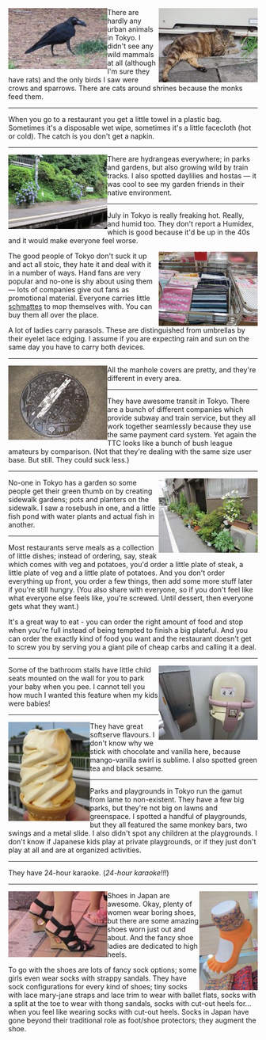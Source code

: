<!--
.. title: A Series of Disjointed Observations about Japan
.. date: 2011-07-10 00:15:23
.. author: Amy Brown
-->

<img src="/images/amy/japan/crow.jpg" align=left alt="crow" />
<img src="/images/amy/japan/cat.jpg" align=right alt="cat" />
There are hardly any urban animals in Tokyo. I didn't see any wild mammals at
all (although I'm sure they have rats) and the only birds I saw were
crows and sparrows. There are cats around shrines because the monks
feed them.

---

When you go to a restaurant you get a little towel in a plastic bag.
Sometimes it's a disposable wet wipe, sometimes it's a little facecloth
(hot or cold). The catch is you don't get a napkin.

---

<img src="/images/amy/japan/hydrangeas.jpg" align=left alt="hydrangeas growing by
the subway" />
There are hydrangeas everywhere; in parks and gardens, but also growing wild
by train tracks. I also spotted daylilies and hostas &mdash; it was cool to see my
garden friends in their native environment.

---

July in Tokyo is really freaking hot. Really, and humid too. They don't
report a Humidex, which is good because it'd be up in the 40s and it would
make everyone feel worse. 

<img src="/images/amy/japan/cloths.jpg" align=right alt="facecloths for sale" />
The good people of Tokyo don't suck it up and act all stoic, they hate it and
deal with it in a number of ways. Hand fans are very popular and no-one is shy
about using them &mdash; lots of companies give out fans as promotional material.
Everyone carries little <a
href="http://en.wiktionary.org/wiki/schmatte">schmattes</a> to mop themselves
with. You can buy them all over the place.

A lot of ladies carry parasols. These are distinguished from umbrellas
by their eyelet lace edging. I assume if you are expecting rain and sun on
the same day you have to carry both devices.

---

<img src="/images/amy/japan/manhole.jpg" align=left alt="manhole" />
All the manhole covers are pretty, and they're different in every area.

---

They have awesome transit in Tokyo. There are a bunch of different companies
which provide subway and train service, but they all work together 
seamlessly because they use the same payment card system. Yet again the TTC
looks like a bunch of bush league amateurs by comparison. (Not that they're
dealing with the same size user base. But still. They could suck less.)

---

<img src="/images/amy/japan/sidewalkgarden.jpg" align=right alt="sidewalk garden" />
No-one in Tokyo has a garden so some people get their green thumb on by
creating sidewalk gardens; pots and planters on the sidewalk. I saw
a rosebush in one, and a little fish pond with water plants and actual
fish in another.

---

Most restaurants serve meals as a collection of little dishes; instead of
ordering, say, steak which comes with veg and potatoes, you'd order a little
plate of steak, a little plate of veg and a little plate of potatoes.  And you
don't order everything up front, you order a few things, then add some more
stuff later if you're still hungry.  (You also share with everyone, so if you
don't feel like what everyone else feels like, you're screwed. Until dessert,
then everyone gets what they want.)

It's a great way to eat - you can order the right amount of food and
stop when you're full instead of being tempted to finish a big plateful.
And you can order the exactly kind of food you want and the restaurant
doesn't get to screw you by serving you a giant pile of cheap carbs and calling
it a deal.

---

<img src="/images/amy/japan/childseat.jpg" align=right alt="child seat in bathroom"
/>
Some of the bathroom stalls have little child seats mounted on the wall 
for you to park your baby when you pee. I cannot tell you how much I 
wanted this feature when my kids were babies!

---

<img src="/images/amy/japan/mangosoftserve.jpg" align=left alt="mango soft-serve
ice cream" />
They have great softserve flavours. I don't know why we stick with 
chocolate and vanilla here, because mango-vanilla swirl is sublime.
I also spotted green tea and black sesame.

---

Parks and playgrounds in Tokyo run the gamut from lame to non-existent.
They have a few big parks, but they're not big on lawns and greenspace.
I spotted a handful of playgrounds, but they all featured the same
monkey bars, two swings and a metal slide. I also didn't spot any children
at the playgrounds. I don't know if Japanese kids
play at private playgrounds, or if they just don't play at all and are at
organized activities.

---

They have 24-hour karaoke. (*24-hour karaoke!!!*)

---

<img src="/images/amy/japan/shoes.jpg" align=left alt="shoes" />
<img src="/images/amy/japan/socks.jpg" align=right alt="socks" />
Shoes in Japan are awesome. Okay, plenty of women wear boring shoes, but 
there are some amazing shoes worn just out and about. And the fancy shoe
ladies are dedicated to high heels.

To go with the shoes are lots of fancy sock options; some girls even wear 
socks with strappy sandals. They have sock configurations for every kind of
shoes; tiny socks with lace mary-jane straps and lace trim to wear with ballet
flats, socks with a split at the toe to wear with thong sandals, socks with
cut-out heels for...  when you feel like wearing socks with cut-out heels.
Socks in Japan have gone beyond their traditional role as foot/shoe protectors;
they augment the shoe.



